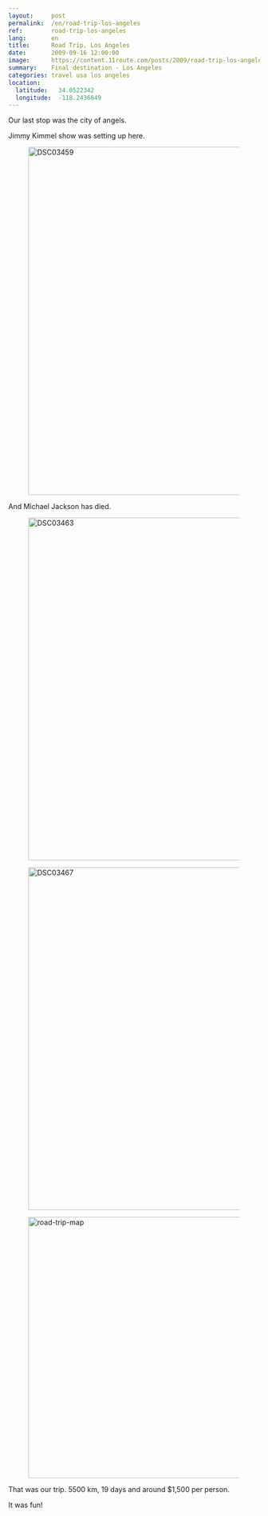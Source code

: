 ```yaml
---
layout:     post
permalink:  /en/road-trip-los-angeles
ref:        road-trip-los-angeles
lang:       en
title:      Road Trip, Los Angeles
date:       2009-09-16 12:00:00
image:      https://content.11route.com/posts/2009/road-trip-los-angeles/cover.jpg
summary:    Final destination - Los Angeles
categories: travel usa los angeles
location:
  latitude:   34.0522342
  longitude:  -118.2436849
---
```


Our last stop was the city of angels.

Jimmy Kimmel show was setting up here.

<figure itemprop="associatedMedia" itemscope itemtype="http://schema.org/ImageObject">
  <a href="https://content.11route.com/posts/2009/road-trip-los-angeles/12840117193_c657f74b42_o.jpg" itemprop="contentUrl" data-size="1600x1087">
    <img src="/images/bg.png" data-src="https://content.11route.com/posts/2009/road-trip-los-angeles/12840117193_d6b30c7f62_b.jpg" width="1024" height="696" itemprop="thumbnail" alt="DSC03459" />
  </a>
</figure>


And Michael Jackson has died.

<figure itemprop="associatedMedia" itemscope itemtype="http://schema.org/ImageObject">
  <a href="https://content.11route.com/posts/2009/road-trip-los-angeles/12840047195_2d82ec8c24_o.jpg" itemprop="contentUrl" data-size="1600x1071">
    <img src="/images/bg.png" data-src="https://content.11route.com/posts/2009/road-trip-los-angeles/12840047195_ba63eb2b21_b.jpg" width="1024" height="685" itemprop="thumbnail" alt="DSC03463" />
  </a>
</figure>

<figure itemprop="associatedMedia" itemscope itemtype="http://schema.org/ImageObject">
  <a href="https://content.11route.com/posts/2009/road-trip-los-angeles/12859330064_524c30ce95_o.jpg" itemprop="contentUrl" data-size="1600x1071">
    <img src="/images/bg.png" data-src="https://content.11route.com/posts/2009/road-trip-los-angeles/12859330064_99358b84b7_b.jpg" width="1024" height="685" itemprop="thumbnail" alt="DSC03467" />
  </a>
</figure>

<figure itemprop="associatedMedia" itemscope itemtype="http://schema.org/ImageObject">
  <a href="https://content.11route.com/posts/2009/road-trip-los-angeles/road-trip-map.png" itemprop="contentUrl" data-size="800x418">
    <img src="/images/bg.png" data-src="https://content.11route.com/posts/2009/road-trip-los-angeles/road-trip-map.png" alt="road-trip-map" width="1000" height="522" />
  </a>
</figure>

That was our trip. 5500 km, 19 days and around $1,500 per person.

It was fun!
